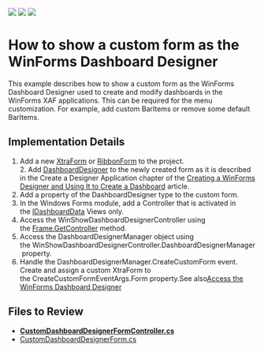 <!-- default badges list -->
![](https://img.shields.io/endpoint?url=https://codecentral.devexpress.com/api/v1/VersionRange/128593320/16.2.5%2B)
[![](https://img.shields.io/badge/Open_in_DevExpress_Support_Center-FF7200?style=flat-square&logo=DevExpress&logoColor=white)](https://supportcenter.devexpress.com/ticket/details/T473819)
[![](https://img.shields.io/badge/📖_How_to_use_DevExpress_Examples-e9f6fc?style=flat-square)](https://docs.devexpress.com/GeneralInformation/403183)
<!-- default badges end -->

# How to show a custom form as the WinForms Dashboard Designer

This example describes how to show a custom form as the WinForms Dashboard Designer used to create and modify dashboards in the WinForms XAF applications. This can be required for the menu customization. For example, add custom BarItems or remove some default BarItems.

## Implementation Details
1. Add a new <a href="https://documentation.devexpress.com/#WindowsForms/clsDevExpressXtraEditorsXtraFormtopic">XtraForm</a> or <a href="https://documentation.devexpress.com/#WindowsForms/clsDevExpressXtraBarsRibbonRibbonFormtopic">RibbonForm</a> to the project.
2. Add <a href="https://documentation.devexpress.com/#Dashboard/clsDevExpressDashboardWinDashboardDesignertopic">DashboardDesigner</a> to the newly created form as it is described in the Create a Designer Application chapter of the <a href="https://documentation.devexpress.com/#Dashboard/CustomDocument12137">Creating a WinForms Designer and Using It to Create a Dashboard</a> article.
3. Add a property of the DashboardDesigner type to the custom form.
4. In the Windows Forms module, add a Controller that is activated in the <a href="https://documentation.devexpress.com/#eXpressAppFramework/clsDevExpressPersistentBaseIDashboardDatatopic">IDashboardData</a> Views only.
5. Access the WinShowDashboardDesignerController using the <a href="https://documentation.devexpress.com/#eXpressAppFramework/DevExpressExpressAppFrame_GetController%7eControllerType%7etopic">Frame.GetController<ControllerType></a> method.
6. Access the DashboardDesignerManager object using the WinShowDashboardDesignerController.DashboardDesignerManager property.
7. Handle the DashboardDesignerManager.CreateCustomForm event. Create and assign a custom XtraForm to the CreateCustomFormEventArgs.Form property.See also<a href="https://documentation.devexpress.com/#eXpressAppFramework/CustomDocument117716">Access the WinForms Dashboard Designer</a>




## Files to Review

* **[CustomDashboardDesignerFormController.cs](CS/EF/DashboardCustomFormEF/DashboardCustomFormEF.Win/Controllers/CustomDashboardDesignerFormController.cs)**
* [CustomDashboardDesignerForm.cs](CS/EF/DashboardCustomFormEF/DashboardCustomFormEF.Win/CustomDashboardDesignerForm.cs)